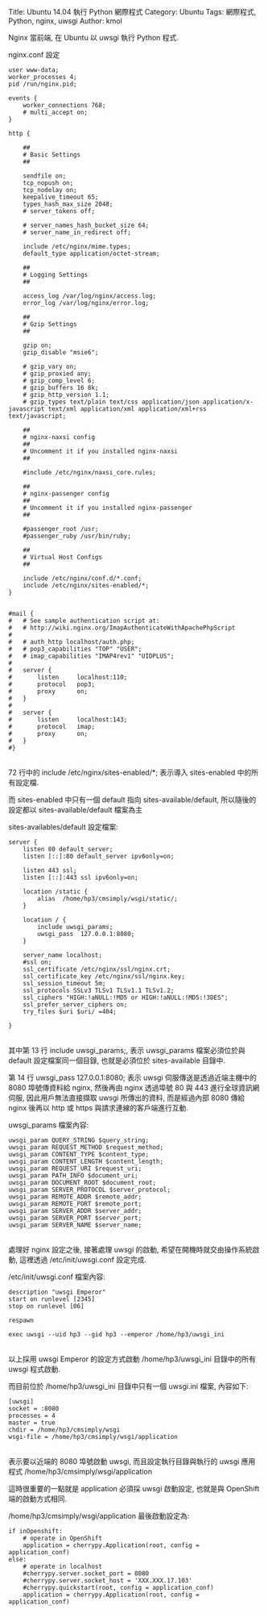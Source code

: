 Title: Ubuntu 14.04 執行 Python 網際程式
Category: Ubuntu
Tags: 網際程式, Python, nginx, uwsgi
Author: kmol

Nginx 當前端, 在 Ubuntu 以 uwsgi 執行 Python 程式.

<!-- PELICAN_END_SUMMARY -->

nginx.conf 設定

~~~batch
user www-data;
worker_processes 4;
pid /run/nginx.pid;
 
events {
    worker_connections 768;
    # multi_accept on;
}
 
http {
 
    ##
    # Basic Settings
    ##
 
    sendfile on;
    tcp_nopush on;
    tcp_nodelay on;
    keepalive_timeout 65;
    types_hash_max_size 2048;
    # server_tokens off;
 
    # server_names_hash_bucket_size 64;
    # server_name_in_redirect off;
 
    include /etc/nginx/mime.types;
    default_type application/octet-stream;
 
    ##
    # Logging Settings
    ##
 
    access_log /var/log/nginx/access.log;
    error_log /var/log/nginx/error.log;
 
    ##
    # Gzip Settings
    ##
 
    gzip on;
    gzip_disable "msie6";
 
    # gzip_vary on;
    # gzip_proxied any;
    # gzip_comp_level 6;
    # gzip_buffers 16 8k;
    # gzip_http_version 1.1;
    # gzip_types text/plain text/css application/json application/x-javascript text/xml application/xml application/xml+rss text/javascript;
 
    ##
    # nginx-naxsi config
    ##
    # Uncomment it if you installed nginx-naxsi
    ##
 
    #include /etc/nginx/naxsi_core.rules;
 
    ##
    # nginx-passenger config
    ##
    # Uncomment it if you installed nginx-passenger
    ##
     
    #passenger_root /usr;
    #passenger_ruby /usr/bin/ruby;
 
    ##
    # Virtual Host Configs
    ##
 
    include /etc/nginx/conf.d/*.conf;
    include /etc/nginx/sites-enabled/*;
}
 
 
#mail {
#   # See sample authentication script at:
#   # http://wiki.nginx.org/ImapAuthenticateWithApachePhpScript
# 
#   # auth_http localhost/auth.php;
#   # pop3_capabilities "TOP" "USER";
#   # imap_capabilities "IMAP4rev1" "UIDPLUS";
# 
#   server {
#       listen     localhost:110;
#       protocol   pop3;
#       proxy      on;
#   }
# 
#   server {
#       listen     localhost:143;
#       protocol   imap;
#       proxy      on;
#   }
#}
~~~
<br />
72 行中的 include /etc/nginx/sites-enabled/*; 表示導入 sites-enabled 中的所有設定檔.

而 sites-enabled 中只有一個 default 指向 sites-available/default, 所以隨後的設定都以 sites-available/default 檔案為主

sites-availables/default 設定檔案:

~~~
server {
    listen 80 default_server;
    listen [::]:80 default_server ipv6only=on;
      
    listen 443 ssl;
    listen [::]:443 ssl ipv6only=on;
  
    location /static {
        alias  /home/hp3/cmsimply/wsgi/static/;
    }
      
    location / {
        include uwsgi_params;
        uwsgi_pass  127.0.0.1:8080;
    }
  
    server_name localhost;
    #ssl on;
    ssl_certificate /etc/nginx/ssl/nginx.crt;
    ssl_certificate_key /etc/nginx/ssl/nginx.key;
    ssl_session_timeout 5m;
    ssl_protocols SSLv3 TLSv1 TLSv1.1 TLSv1.2;
    ssl_ciphers "HIGH:!aNULL:!MD5 or HIGH:!aNULL:!MD5:!3DES";
    ssl_prefer_server_ciphers on;
    try_files $uri $uri/ =404;
  
}
~~~
<br />
其中第 13 行 include uwsgi_params;, 表示 uwsgi_params 檔案必須位於與 default 設定檔案同一個目錄, 也就是必須位於 sites-available 目錄中.

第 14 行 uwsgi_pass  127.0.0.1:8080; 表示 uwsgi 伺服傳送是透過近端主機中的 8080 埠號傳資料給 nginx, 然後再由 nginx 透過埠號 80 與 443 進行全球資訊網伺服, 因此用戶無法直接擷取 uwsgi 所傳出的資料, 而是經過內部 8080 傳給 nginx 後再以 http 或 https 與請求連線的客戶端進行互動.

uwsgi_params 檔案內容:

~~~
uwsgi_param QUERY_STRING $query_string;
uwsgi_param REQUEST_METHOD $request_method;
uwsgi_param CONTENT_TYPE $content_type;
uwsgi_param CONTENT_LENGTH $content_length;
uwsgi_param REQUEST_URI $request_uri;
uwsgi_param PATH_INFO $document_uri;
uwsgi_param DOCUMENT_ROOT $document_root;
uwsgi_param SERVER_PROTOCOL $server_protocol;
uwsgi_param REMOTE_ADDR $remote_addr;
uwsgi_param REMOTE_PORT $remote_port;
uwsgi_param SERVER_ADDR $server_addr;
uwsgi_param SERVER_PORT $server_port;
uwsgi_param SERVER_NAME $server_name;
~~~
<br />
處理好 nginx 設定之後, 接著處理 uwsgi 的啟動, 希望在開機時就交由操作系統啟動, 這裡透過 /etc/init/uwsgi.conf 設定完成.

/etc/init/uwsgi.conf 檔案內容:

~~~
description "uwsgi Emperor"
start on runlevel [2345]
stop on runlevel [06]
   
respawn
 
exec uwsgi --uid hp3 --gid hp3 --emperor /home/hp3/uwsgi_ini
~~~
<br />
以上採用 uwsgi Emperor 的設定方式啟動 /home/hp3/uwsgi_ini 目錄中的所有 uwsgi 程式啟動.

而目前位於 /home/hp3/uwsgi_ini 目錄中只有一個 uwsgi.ini  檔案, 內容如下:

~~~
[uwsgi]
socket = :8080
processes = 4
master = true
chdir = /home/hp3/cmsimply/wsgi
wsgi-file = /home/hp3/cmsimply/wsgi/application
~~~
<br />
表示要以近端的 8080 埠號啟動 uwsgi, 而且設定執行目錄與執行的 uwsgi 應用程式 /home/hp3/cmsimply/wsgi/application

這時很重要的一點就是 application 必須採 uwsgi 啟動設定, 也就是與 OpenShift 端的啟動方式相同.

/home/hp3/cmsimply/wsgi/application 最後啟動設定為:

~~~
if inOpenshift:
    # operate in OpenShift
    application = cherrypy.Application(root, config = application_conf)
else:
    # operate in localhost
    #cherrypy.server.socket_port = 8080
    #cherrypy.server.socket_host = 'XXX.XXX.17.103'
    #cherrypy.quickstart(root, config = application_conf)
    application = cherrypy.Application(root, config = application_conf)
~~~
